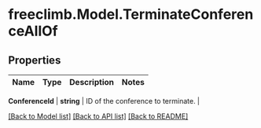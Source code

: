 # freeclimb.Model.TerminateConferenceAllOf



## Properties

Name | Type | Description | Notes
------------ | ------------- | ------------- | -------------

**ConferenceId** | **string** | ID of the conference to terminate. | 


 [[Back to Model list]](../README.md#documentation-for-models) [[Back to API list]](../README.md#documentation-for-api-endpoints) [[Back to README]](../README.md)



